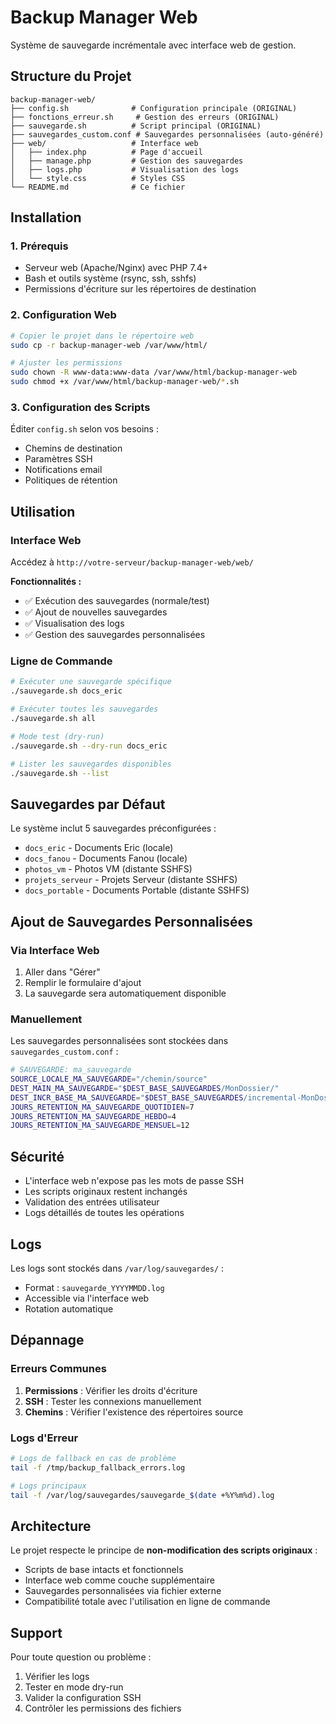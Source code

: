 # Backup Manager Web

Système de sauvegarde incrémentale avec interface web de gestion.

## Structure du Projet

```
backup-manager-web/
├── config.sh              # Configuration principale (ORIGINAL)
├── fonctions_erreur.sh     # Gestion des erreurs (ORIGINAL)  
├── sauvegarde.sh          # Script principal (ORIGINAL)
├── sauvegardes_custom.conf # Sauvegardes personnalisées (auto-généré)
├── web/                   # Interface web
│   ├── index.php          # Page d'accueil
│   ├── manage.php         # Gestion des sauvegardes
│   ├── logs.php           # Visualisation des logs
│   └── style.css          # Styles CSS
└── README.md              # Ce fichier
```

## Installation

### 1. Prérequis
- Serveur web (Apache/Nginx) avec PHP 7.4+
- Bash et outils système (rsync, ssh, sshfs)
- Permissions d'écriture sur les répertoires de destination

### 2. Configuration Web
```bash
# Copier le projet dans le répertoire web
sudo cp -r backup-manager-web /var/www/html/

# Ajuster les permissions
sudo chown -R www-data:www-data /var/www/html/backup-manager-web
sudo chmod +x /var/www/html/backup-manager-web/*.sh
```

### 3. Configuration des Scripts
Éditer `config.sh` selon vos besoins :
- Chemins de destination
- Paramètres SSH
- Notifications email
- Politiques de rétention

## Utilisation

### Interface Web
Accédez à `http://votre-serveur/backup-manager-web/web/`

**Fonctionnalités :**
- ✅ Exécution des sauvegardes (normale/test)
- ✅ Ajout de nouvelles sauvegardes
- ✅ Visualisation des logs
- ✅ Gestion des sauvegardes personnalisées

### Ligne de Commande
```bash
# Exécuter une sauvegarde spécifique
./sauvegarde.sh docs_eric

# Exécuter toutes les sauvegardes
./sauvegarde.sh all

# Mode test (dry-run)
./sauvegarde.sh --dry-run docs_eric

# Lister les sauvegardes disponibles
./sauvegarde.sh --list
```

## Sauvegardes par Défaut

Le système inclut 5 sauvegardes préconfigurées :
- `docs_eric` - Documents Eric (locale)
- `docs_fanou` - Documents Fanou (locale)  
- `photos_vm` - Photos VM (distante SSHFS)
- `projets_serveur` - Projets Serveur (distante SSHFS)
- `docs_portable` - Documents Portable (distante SSHFS)

## Ajout de Sauvegardes Personnalisées

### Via Interface Web
1. Aller dans "Gérer" 
2. Remplir le formulaire d'ajout
3. La sauvegarde sera automatiquement disponible

### Manuellement
Les sauvegardes personnalisées sont stockées dans `sauvegardes_custom.conf` :

```bash
# SAUVEGARDE: ma_sauvegarde
SOURCE_LOCALE_MA_SAUVEGARDE="/chemin/source"
DEST_MAIN_MA_SAUVEGARDE="$DEST_BASE_SAUVEGARDES/MonDossier/"
DEST_INCR_BASE_MA_SAUVEGARDE="$DEST_BASE_SAUVEGARDES/incremental-MonDossier/"
JOURS_RETENTION_MA_SAUVEGARDE_QUOTIDIEN=7
JOURS_RETENTION_MA_SAUVEGARDE_HEBDO=4
JOURS_RETENTION_MA_SAUVEGARDE_MENSUEL=12
```

## Sécurité

- L'interface web n'expose pas les mots de passe SSH
- Les scripts originaux restent inchangés
- Validation des entrées utilisateur
- Logs détaillés de toutes les opérations

## Logs

Les logs sont stockés dans `/var/log/sauvegardes/` :
- Format : `sauvegarde_YYYYMMDD.log`
- Accessible via l'interface web
- Rotation automatique

## Dépannage

### Erreurs Communes
1. **Permissions** : Vérifier les droits d'écriture
2. **SSH** : Tester les connexions manuellement
3. **Chemins** : Vérifier l'existence des répertoires source

### Logs d'Erreur
```bash
# Logs de fallback en cas de problème
tail -f /tmp/backup_fallback_errors.log

# Logs principaux
tail -f /var/log/sauvegardes/sauvegarde_$(date +%Y%m%d).log
```

## Architecture

Le projet respecte le principe de **non-modification des scripts originaux** :
- Scripts de base intacts et fonctionnels
- Interface web comme couche supplémentaire
- Sauvegardes personnalisées via fichier externe
- Compatibilité totale avec l'utilisation en ligne de commande

## Support

Pour toute question ou problème :
1. Vérifier les logs
2. Tester en mode dry-run
3. Valider la configuration SSH
4. Contrôler les permissions des fichiers